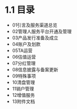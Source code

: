 # 1.1 目录
- 01引言及服务渠道总览
- 02管理人服务平台开通及管理
- 03产品发行准备及成立
- 04账户及划款
- 05TA运营
- 06估值运营
- 07分红管理
- 08信息披露与备案更新
- 09特殊事项
- 10清盘管理
- 11销户管理
- 12增值服务
- 13附件文档
